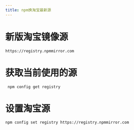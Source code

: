 ```yaml
---
title: npm换淘宝最新源 
---
```


# 新版淘宝镜像源
```shell
https://registry.npmmirror.com 
```

# 获取当前使用的源
```shell
 npm config get registry
```

# 设置淘宝源
```shell
npm config set registry https://registry.npmmirror.com
```